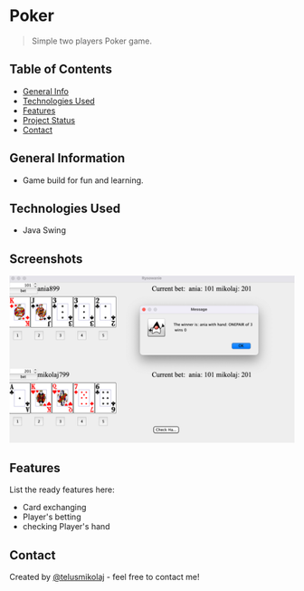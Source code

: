 # Poker
> Simple two players Poker game. 
## Table of Contents
* [General Info](#general-information)
* [Technologies Used](#technologies-used)
* [Features](#features)
* [Project Status](#project-status)
* [Contact](#contact)
<!-- * [License](#license) -->


## General Information
- Game build for fun and learning.

<!-- You don't have to answer all the questions - just the ones relevant to your project. -->


## Technologies Used
- Java Swing

## Screenshots
![Example screenshot](./img/1.png)


## Features
List the ready features here:
- Card exchanging
- Player's betting
- checking Player's hand


## Contact
Created by [@telusmikolaj](https://www.linkedin.com/in/miko%C5%82aj-telus-84aa7122b) - feel free to contact me!




<!-- You don't have to include all sections - just the one's relevant to your project -->
